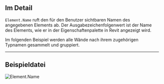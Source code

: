 ## Im Detail
`Element.Name` ruft den für den Benutzer sichtbaren Namen des angegebenen Elements ab. Der Ausgabezeichenfolgenwert ist der Name des Elements, wie er in der Eigenschaftenpalette in Revit angezeigt wird.

Im folgenden Beispiel werden alle Wände nach ihrem zugehörigen Typnamen gesammelt und gruppiert.
___
## Beispieldatei

![Element.Name](./Revit.Elements.Element.Name_img.jpg)
